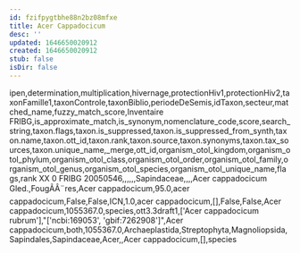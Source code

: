 ```yaml
---
id: fzifpygtbhe88n2bz08mfxe
title: Acer Cappadocicum
desc: ''
updated: 1646650020912
created: 1646650020912
stub: false
isDir: false
---
```

ipen,determination,multiplication,hivernage,protectionHiv1,protectionHiv2,taxonFamille1,taxonControle,taxonBiblio,periodeDeSemis,idTaxon,secteur,matched_name,fuzzy_match_score,Inventaire FRIBG,is_approximate_match,is_synonym,nomenclature_code,score,search_string,taxon.flags,taxon.is_suppressed,taxon.is_suppressed_from_synth,taxon.name,taxon.ott_id,taxon.rank,taxon.source,taxon.synonyms,taxon.tax_sources,taxon.unique_name,_merge,ott_id,organism_otol_kingdom,organism_otol_phylum,organism_otol_class,organism_otol_order,organism_otol_family,organism_otol_genus,organism_otol_species,organism_otol_unique_name,flags,rank
XX 0 FRIBG 20050546,,,,,,Sapindaceae,,,,Acer cappadocicum Gled.,FougÃÂ¨res,Acer cappadocicum,95.0,acer cappadocicum,False,False,ICN,1.0,acer cappadocicum,[],False,False,Acer cappadocicum,1055367.0,species,ott3.3draft1,['Acer cappadocicum rubrum'],"['ncbi:169053', 'gbif:7262908']",Acer cappadocicum,both,1055367.0,Archaeplastida,Streptophyta,Magnoliopsida,Sapindales,Sapindaceae,Acer,,Acer cappadocicum,[],species
